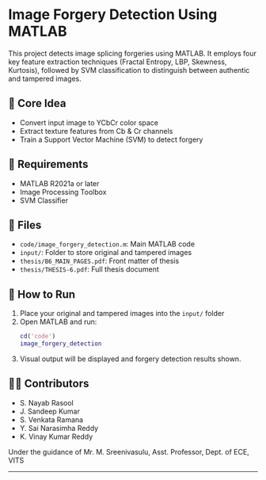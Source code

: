 
# Image Forgery Detection Using MATLAB

This project detects image splicing forgeries using MATLAB. It employs four key feature extraction techniques (Fractal Entropy, LBP, Skewness, Kurtosis), followed by SVM classification to distinguish between authentic and tampered images.

## 🧠 Core Idea
- Convert input image to YCbCr color space
- Extract texture features from Cb & Cr channels
- Train a Support Vector Machine (SVM) to detect forgery

## 🔧 Requirements
- MATLAB R2021a or later
- Image Processing Toolbox
- SVM Classifier

## 📁 Files
- `code/image_forgery_detection.m`: Main MATLAB code
- `input/`: Folder to store original and tampered images
- `thesis/B6_MAIN_PAGES.pdf`: Front matter of thesis
- `thesis/THESIS-6.pdf`: Full thesis document

## 🚀 How to Run
1. Place your original and tampered images into the `input/` folder
2. Open MATLAB and run:
   ```matlab
   cd('code')
   image_forgery_detection
   ```
3. Visual output will be displayed and forgery detection results shown.

## 👨‍💻 Contributors
- S. Nayab Rasool
- J. Sandeep Kumar
- S. Venkata Ramana
- Y. Sai Narasimha Reddy
- K. Vinay Kumar Reddy

Under the guidance of Mr. M. Sreenivasulu, Asst. Professor, Dept. of ECE, VITS

---
